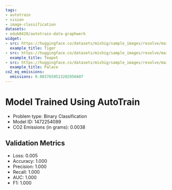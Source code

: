 ```yaml
---
tags:
- autotrain
- vision
- image-classification
datasets:
- edub0420/autotrain-data-graphwerk
widget:
- src: https://huggingface.co/datasets/mishig/sample_images/resolve/main/tiger.jpg
  example_title: Tiger
- src: https://huggingface.co/datasets/mishig/sample_images/resolve/main/teapot.jpg
  example_title: Teapot
- src: https://huggingface.co/datasets/mishig/sample_images/resolve/main/palace.jpg
  example_title: Palace
co2_eq_emissions:
  emissions: 0.0037659513202956607
---
```


# Model Trained Using AutoTrain

- Problem type: Binary Classification
- Model ID: 1472254089
- CO2 Emissions (in grams): 0.0038

## Validation Metrics

- Loss: 0.005
- Accuracy: 1.000
- Precision: 1.000
- Recall: 1.000
- AUC: 1.000
- F1: 1.000